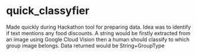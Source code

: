 # quick_classyfier
Made quickly during Hackathon tool for preparing data. Idea was to identify if text mentions any food discounts. A string would be firstly extracted from an image using Google Cloud Vision then a human should classify to which group image belongs. Data returned would be String+GroupType
